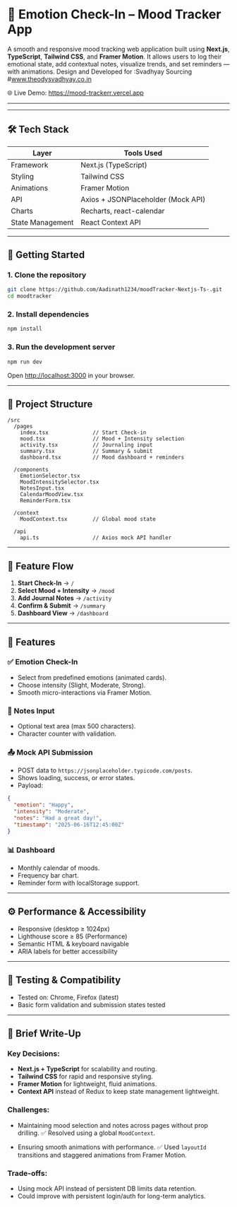 
# 🧠 Emotion Check-In – Mood Tracker App

A smooth and responsive mood tracking web application built using **Next.js**, **TypeScript**, **Tailwind CSS**, and **Framer Motion**. It allows users to log their emotional state, add contextual notes, visualize trends, and set reminders — with animations.
Design and Developed for :Svadhyay Sourcing  #www.theodysvadhyay.co.in

🌐 Live Demo: https://mood-trackerr.vercel.app

---

---

## 🛠 Tech Stack

| Layer            | Tools Used                               |
|------------------|-------------------------------------------|
| Framework        | Next.js (TypeScript)                      |
| Styling          | Tailwind CSS                              |
| Animations       | Framer Motion                             |
| API              | Axios + JSONPlaceholder (Mock API)        |
| Charts           | Recharts, react-calendar                  |
| State Management | React Context API                         |


---

## 🚀 Getting Started

### 1. Clone the repository

```bash
git clone https://github.com/Aadinath1234/moodTracker-Nextjs-Ts-.git
cd moodtracker
````

### 2. Install dependencies

```bash
npm install
```

### 3. Run the development server

```bash
npm run dev
```

Open [http://localhost:3000](http://localhost:3000) in your browser.

---

## 📁 Project Structure

```
/src
  /pages
    index.tsx              // Start Check-in
    mood.tsx               // Mood + Intensity selection
    activity.tsx           // Journaling input
    summary.tsx            // Summary & submit
    dashboard.tsx          // Mood dashboard + reminders

  /components
    EmotionSelector.tsx
    MoodIntensitySelector.tsx
    NotesInput.tsx
    CalendarMoodView.tsx
    ReminderForm.tsx

  /context
    MoodContext.tsx        // Global mood state

  /api
    api.ts                 // Axios mock API handler
```

---

## 🔄 Feature Flow

1. **Start Check-In** → `/`
2. **Select Mood + Intensity** → `/mood`
3. **Add Journal Notes** → `/activity`
4. **Confirm & Submit** → `/summary`
5. **Dashboard View** → `/dashboard`

---

## 🧠 Features

### ✅ Emotion Check-In

* Select from predefined emotions (animated cards).
* Choose intensity (Slight, Moderate, Strong).
* Smooth micro-interactions via Framer Motion.

### 📝 Notes Input

* Optional text area (max 500 characters).
* Character counter with validation.

### 📤 Mock API Submission

* POST data to `https://jsonplaceholder.typicode.com/posts`.
* Shows loading, success, or error states.
* Payload:

```json
{
  "emotion": "Happy",
  "intensity": "Moderate",
  "notes": "Had a great day!",
  "timestamp": "2025-06-16T12:45:00Z"
}
```

### 📊 Dashboard

* Monthly calendar of moods.
* Frequency bar chart.
* Reminder form with localStorage support.

---

## ⚙️ Performance & Accessibility

* Responsive (desktop ≥ 1024px)
* Lighthouse score ≥ 85 (Performance)
* Semantic HTML & keyboard navigable
* ARIA labels for better accessibility

---

## 🧪 Testing & Compatibility

* Tested on: Chrome, Firefox (latest)
* Basic form validation and submission states tested

---

## 📃 Brief Write-Up

### Key Decisions:

* **Next.js + TypeScript** for scalability and routing.
* **Tailwind CSS** for rapid and responsive styling.
* **Framer Motion** for lightweight, fluid animations.
* **Context API** instead of Redux to keep state management lightweight.

### Challenges:

* Maintaining mood selection and notes across pages without prop drilling.
  ✅ Resolved using a global `MoodContext`.

* Ensuring smooth animations with performance.
  ✅ Used `layoutId` transitions and staggered animations from Framer Motion.

### Trade-offs:

* Using mock API instead of persistent DB limits data retention.
* Could improve with persistent login/auth for long-term analytics.

